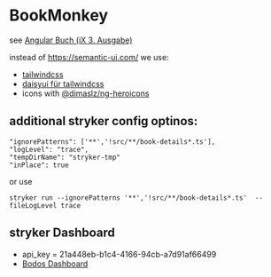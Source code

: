 # BookMonkey

see [Angular Buch (iX 3. Ausgabe)](https://angular-buch.com/)

instead of  https://semantic-ui.com/ we use:
* [tailwindcss](https://tailwindcss.com/)
* [daisyui für tailwindcss](https://daisyui.com/)
* icons with [@dimaslz/ng-heroicons](https://github.com/dimaslz/ng-heroicons/blob/master/projects/ng-heroicons/README.md)

## additional stryker config optinos:
```
"ignorePatterns": ['**','!src/**/book-details*.ts'],
"logLevel": "trace",
"tempDirName": "stryker-tmp"
"inPlace": true
```
or use

`stryker run --ignorePatterns '**','!src/**/book-details*.ts'  --fileLogLevel trace`

## stryker Dashboard
- api_key = 21a448eb-b1c4-4166-94cb-a7d91af66499
- [Bodos Dashboard](https://dashboard.stryker-mutator.io/reports/github.com/bodote/book-monkey/master)
